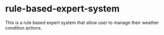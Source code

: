 # rule-based-expert-system
This is a rule based expert system that allow user to manage their weather condition actions.
